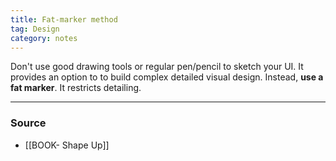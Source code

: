 ```yaml
---
title: Fat-marker method
tag: Design
category: notes
---
```


Don't use good drawing tools or regular pen/pencil to sketch your UI. It provides an option to to build complex detailed visual design. Instead, **use a fat marker**. It restricts detailing. 

--- 
### Source
- [[BOOK- Shape Up]]